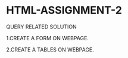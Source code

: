 # HTML-ASSIGNMENT-2
QUERY RELATED SOLUTION

1.CREATE A FORM ON WEBPAGE.

2.CREATE A TABLES ON WEBPAGE.
